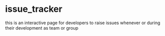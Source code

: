 # issue_tracker
this is an interactive page for developers to raise issues whenever or during their development as team or group
